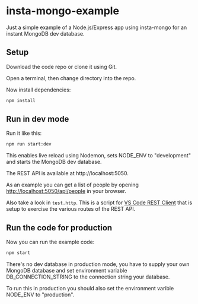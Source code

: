 # insta-mongo-example

Just a simple example of a Node.js/Express app using insta-mongo for an instant MongoDB dev database.

## Setup

Download the code repo or clone it using Git.

Open a terminal, then change directory into the repo.

Now install dependencies:

```bash
npm install
```

## Run in dev mode

Run it like this:

```bash
npm run start:dev
```

This enables live reload using Nodemon, sets NODE_ENV to "development" and starts the MongoDB dev database.

The REST API is available at http://localhost:5050.

As an example you can get a list of people by opening [http://localhost:5050/api/people](http://localhost:5050/api/people) in your browser.

Also take a look in `test.http`. This is a script for [VS Code REST Client](https://marketplace.visualstudio.com/items?itemName=humao.rest-client) that is setup to exercise the various routes of the REST API.

## Run the code for production

Now you can run the example code:

```bash
npm start
```

There's no dev database in production mode, you have to supply your own MongoDB database and set environment variable DB_CONNECTION_STRING to the connection string your database.

To run this in production you should also set the environment varible NODE_ENV to "production".
